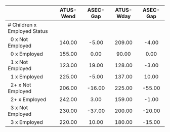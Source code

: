 
|                      |    ATUS-Wend |     ASEC-Gap |    ATUS-Wday |     ASEC-Gap |
| -------------------- | :----------: | :----------: | :----------: | :----------: |
| # Children x Employed Status |              |              |              |              |
| &nbsp;&nbsp;0 x Not Employed |       140.00 |        -5.00 |       209.00 |        -4.00 |
| &nbsp;&nbsp;0 x Employed |       155.00 |         0.00 |        90.00 |         0.00 |
| &nbsp;&nbsp;1 x Not Employed |       123.00 |        19.00 |       128.00 |        -3.00 |
| &nbsp;&nbsp;1 x Employed |       225.00 |        -5.00 |       137.00 |        10.00 |
| &nbsp;&nbsp;2+ x Not Employed |       206.00 |       -16.00 |       225.00 |       -55.00 |
| &nbsp;&nbsp;2+ x Employed |       242.00 |         3.00 |       159.00 |        -1.00 |
| &nbsp;&nbsp;3 x Not Employed |       230.00 |       -37.00 |       200.00 |       -20.00 |
| &nbsp;&nbsp;3 x Employed |       220.00 |        10.00 |       180.00 |       -15.00 |

